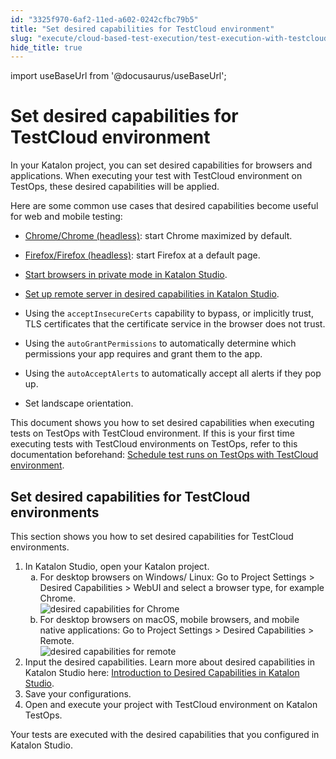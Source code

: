 ```yaml
---
id: "3325f970-6af2-11ed-a602-0242cfbc79b5"
title: "Set desired capabilities for TestCloud environment"
slug: "execute/cloud-based-test-execution/test-execution-with-testcloud/set-desired-capabilities-for-testcloud-environment"
hide_title: true
---
```

import useBaseUrl from '@docusaurus/useBaseUrl';


# <a id="concept-1652" class="anchor_top_offset"/><a id="ariaid-title1" class="anchor_top_offset"/>Set desired capabilities for TestCloud environment

<p xmlns="http://www.w3.org/1999/xhtml" className="p">In your Katalon project, you can set desired capabilities for browsers and applications. When executing your test with <span className="ph uicontrol">TestCloud</span> environment on <span className="ph">TestOps</span>, these desired capabilities will be applied.</p> 
<p xmlns="http://www.w3.org/1999/xhtml" className="p">Here are some common use cases that desired capabilities become useful for web and mobile testing:</p> 
<div xmlns="http://www.w3.org/1999/xhtml" className="p"><ul className="ul"><li className="li"><p className="p"><a className="xref" href="/docs/create-tests/manage-projects/project-settings/desired-capabilities/set-up-desired-capabilities-for-webui-testing-in-katalon-studio#concept-8536">Chrome/Chrome (headless)</a>: start Chrome maximized by default.</p></li><li className="li"><p className="p"><a className="xref" href="/docs/create-tests/manage-projects/project-settings/desired-capabilities/set-up-desired-capabilities-for-webui-testing-in-katalon-studio#id_4">Firefox/Firefox (headless)</a>: start Firefox at a default page.</p></li><li className="li"><p className="p"><a className="xref" href="/docs/create-tests/manage-projects/project-settings/desired-capabilities/start-browsers-in-private-mode-in-katalon-studio">Start browsers in private mode in <span className="ph">Katalon Studio</span></a>.</p></li><li className="li"><p className="p"><a className="xref" href="/docs/create-tests/manage-projects/project-settings/desired-capabilities/set-up-remote-server-in-desired-capabilities-in-katalon-studio">Set up remote server in desired capabilities in <span className="ph">Katalon Studio</span></a>.</p></li><li className="li"><p className="p">Using the <code className="ph codeph">acceptInsecureCerts</code> capability to bypass, or implicitly trust, TLS certificates that the certificate service in the browser does not trust.</p></li><li className="li"><p className="p">Using the <code className="ph codeph">autoGrantPermissions</code>	to automatically determine which permissions your app requires and grant them to the app.</p></li><li className="li"><p className="p">Using the <code className="ph codeph">autoAcceptAlerts</code>	to automatically accept all  alerts  if they pop up.</p></li><li className="li"><p className="p">Set landscape orientation.</p></li></ul></div>
<p xmlns="http://www.w3.org/1999/xhtml" className="p">This document shows you how to set desired capabilities when executing tests on <span className="ph">TestOps</span> with <span className="ph uicontrol">TestCloud</span> environment. If this is your first time executing tests with <span className="ph uicontrol">TestCloud</span> environments on <span className="ph">TestOps</span>, refer to this documentation beforehand: <a className="xref" href="/docs/execute/cloud-based-test-execution/test-execution-with-testcloud/use-testcloud-in-testops#task-8300">Schedule test runs on TestOps with TestCloud environment</a>.</p> 

## <a id="task-8720" class="anchor_top_offset"/>Set desired  capabilities for TestCloud environments

<section xmlns="http://www.w3.org/1999/xhtml" className="section context">This section shows you how to set desired  capabilities for <span className="ph uicontrol">TestCloud</span> environments.</section> 
<ol xmlns="http://www.w3.org/1999/xhtml" className="ol steps"><li className="li step"><span className="ph cmd">In <span className="ph">Katalon Studio</span>, open your Katalon project.</span><ol type="a" className="ol substeps"><li className="li substep substepexpand"><span className="ph cmd">For desktop browsers on Windows/ Linux: Go to <span className="ph uicontrol">Project Settings</span> &gt; <span className="ph uicontrol">Desired Capabilities</span> &gt; <span className="ph uicontrol">WebUI</span> and  select   a browser type, for example Chrome.</span><div className="itemgroup info"><img className="image" width={700} src={useBaseUrl("/33487590-6af2-11ed-a602-0242cfbc79b5.png")} alt="desired capabilities for Chrome" /></div></li><li className="li substep substepexpand"><span className="ph cmd">For desktop browsers on macOS, mobile browsers, and mobile native applications: Go to <span className="ph uicontrol">Project Settings</span> &gt; <span className="ph uicontrol">Desired Capabilities</span> &gt;  <span className="ph uicontrol">Remote</span>.</span><div className="itemgroup info"><img className="image" width={700} src={useBaseUrl("/3341e5e0-6af2-11ed-a602-0242cfbc79b5.png")} alt="desired capabilities for remote" /></div></li></ol></li><li className="li step"><span className="ph cmd">Input the desired capabilities. Learn more about desired capabilities in <span className="ph">Katalon Studio</span> here: <a className="xref" href="/docs/create-tests/manage-projects/project-settings/desired-capabilities/introduction-to-desired-capabilities-in-katalon-studio">Introduction to Desired Capabilities in <span className="ph">Katalon Studio</span></a>.</span></li><li className="li step"><span className="ph cmd">Save your configurations.</span></li><li className="li step"><span className="ph cmd">Open and execute your project with <span className="ph uicontrol">TestCloud</span> environment on Katalon <span className="ph">TestOps</span>.</span></li></ol> 
<section xmlns="http://www.w3.org/1999/xhtml" className="section result">Your tests are executed with the desired capabilities that you configured in <span className="ph">Katalon Studio</span>.</section> 
